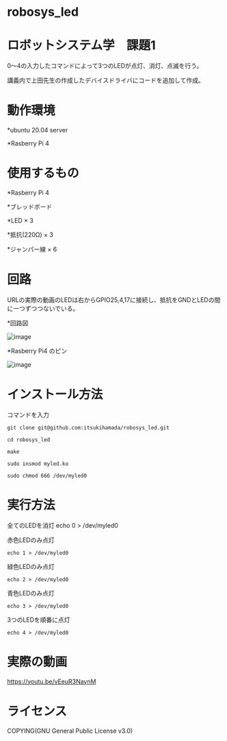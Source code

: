# robosys_led

 # ロボットシステム学　課題1
  
   0～4の入力したコマンドによって3つのLEDが点灯、消灯、点滅を行う。
    
   講義内で上田先生の作成したデバイスドライバにコードを追加して作成。
    
# 動作環境

  *ubuntu 20.04 server
  
  *Rasberry Pi 4

# 使用するもの
  
  *Rasberry Pi 4
  
  *ブレッドボード
  
  *LED × 3
  
  *抵抗(220Ω) × 3
  
  *ジャンパー線 × 6

# 回路
  
  URLの実際の動画のLEDは右からGPIO25,4,17に接続し、抵抗をGNDとLEDの間に一つずつつないでいる。
  
  *回路図
  
 ![image](https://user-images.githubusercontent.com/92429030/146484648-7c52851a-d5bf-40b6-ae26-2682ea351e41.png)

 *Rasberry Pi4 のピン

  ![image](https://user-images.githubusercontent.com/92429030/146485009-27a2af53-6c34-439c-a729-2fbcb1738b7a.png)
  
# インストール方法

  コマンドを入力
  
    git clone git@github.com:itsukihamada/robosys_led.git
    
    cd robosys_led
    
    make
    
    sudo insmod myled.ko
    
    sudo chmod 666 /dev/myled0

# 実行方法
  
  全てのLEDを消灯
    echo 0 > /dev/myled0
  
  赤色LEDのみ点灯
  
    echo 1 > /dev/myled0
   
  緑色LEDのみ点灯
   
    echo 2 > /dev/myled0
    
  青色LEDのみ点灯
  
    echo 3 > /dev/myled0
  
  3つのLEDを順番に点灯
  
    echo 4 > /dev/myled0

# 実際の動画

  https://youtu.be/vEeuR3NaynM
    
# ライセンス
  
  COPYING(GNU General Public License v3.0)

  
